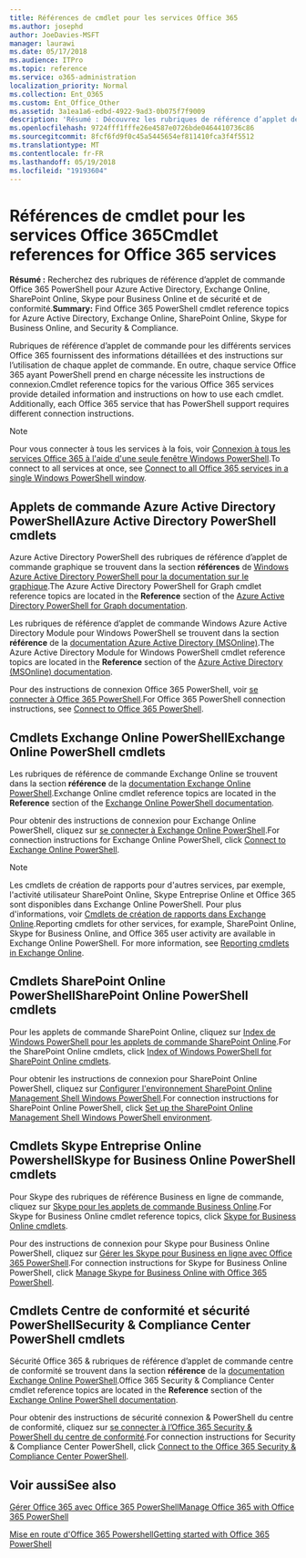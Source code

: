```yaml
---
title: Références de cmdlet pour les services Office 365
ms.author: josephd
author: JoeDavies-MSFT
manager: laurawi
ms.date: 05/17/2018
ms.audience: ITPro
ms.topic: reference
ms.service: o365-administration
localization_priority: Normal
ms.collection: Ent_O365
ms.custom: Ent_Office_Other
ms.assetid: 3a1ea1a6-edbd-4922-9ad3-0b075f7f9009
description: 'Résumé : Découvrez les rubriques de référence d’applet de commande Office 365 PowerShell d’Azure Active Directory, Exchange Online, SharePoint Online, Skype pour Business Online et de sécurité et de conformité.'
ms.openlocfilehash: 9724fff1fffe26e4587e0726bde0464410736c86
ms.sourcegitcommit: 8fcf6fd9f0c45a5445654ef811410fca3f4f5512
ms.translationtype: MT
ms.contentlocale: fr-FR
ms.lasthandoff: 05/19/2018
ms.locfileid: "19193604"
---
```

# <a name="cmdlet-references-for-office-365-services"></a><span data-ttu-id="1c6a3-103">Références de cmdlet pour les services Office 365</span><span class="sxs-lookup"><span data-stu-id="1c6a3-103">Cmdlet references for Office 365 services</span></span>

 <span data-ttu-id="1c6a3-104">**Résumé :** Recherchez des rubriques de référence d’applet de commande Office 365 PowerShell pour Azure Active Directory, Exchange Online, SharePoint Online, Skype pour Business Online et de sécurité et de conformité.</span><span class="sxs-lookup"><span data-stu-id="1c6a3-104">**Summary:** Find Office 365 PowerShell cmdlet reference topics for Azure Active Directory, Exchange Online, SharePoint Online, Skype for Business Online, and Security & Compliance.</span></span>
  
<span data-ttu-id="1c6a3-p101">Rubriques de référence d’applet de commande pour les différents services Office 365 fournissent des informations détaillées et des instructions sur l’utilisation de chaque applet de commande. En outre, chaque service Office 365 ayant PowerShell prend en charge nécessite les instructions de connexion.</span><span class="sxs-lookup"><span data-stu-id="1c6a3-p101">Cmdlet reference topics for the various Office 365 services provide detailed information and instructions on how to use each cmdlet. Additionally, each Office 365 service that has PowerShell support requires different connection instructions.</span></span>
  
> [!NOTE]
> <span data-ttu-id="1c6a3-107">Pour vous connecter à tous les services à la fois, voir [Connexion à tous les services Office 365 à l'aide d'une seule fenêtre Windows PowerShell](connect-to-all-office-365-services-in-a-single-windows-powershell-window.md).</span><span class="sxs-lookup"><span data-stu-id="1c6a3-107">To connect to all services at once, see [Connect to all Office 365 services in a single Windows PowerShell window](connect-to-all-office-365-services-in-a-single-windows-powershell-window.md).</span></span> 
  
## <a name="azure-active-directory-powershell-cmdlets"></a><span data-ttu-id="1c6a3-108">Applets de commande Azure Active Directory PowerShell</span><span class="sxs-lookup"><span data-stu-id="1c6a3-108">Azure Active Directory PowerShell cmdlets</span></span>

<span data-ttu-id="1c6a3-109">Azure Active Directory PowerShell des rubriques de référence d’applet de commande graphique se trouvent dans la section **références** de [Windows Azure Active Directory PowerShell pour la documentation sur le graphique](https://docs.microsoft.com/powershell/azure/active-directory/install-adv2?view=azureadps-2.0).</span><span class="sxs-lookup"><span data-stu-id="1c6a3-109">The Azure Active Directory PowerShell for Graph cmdlet reference topics are located in the **Reference** section of the [Azure Active Directory PowerShell for Graph documentation](https://docs.microsoft.com/powershell/azure/active-directory/install-adv2?view=azureadps-2.0).</span></span>

<span data-ttu-id="1c6a3-110">Les rubriques de référence d’applet de commande Windows Azure Active Directory Module pour Windows PowerShell se trouvent dans la section **référence** de la [documentation Azure Active Directory (MSOnline)](https://docs.microsoft.com/powershell/azure/active-directory/overview?view=azureadps-1.0).</span><span class="sxs-lookup"><span data-stu-id="1c6a3-110">The Azure Active Directory Module for Windows PowerShell cmdlet reference topics are located in the **Reference** section of the [Azure Active Directory (MSOnline) documentation](https://docs.microsoft.com/powershell/azure/active-directory/overview?view=azureadps-1.0).</span></span>

<span data-ttu-id="1c6a3-111">Pour des instructions de connexion Office 365 PowerShell, voir [se connecter à Office 365 PowerShell](connect-to-office-365-powershell.md).</span><span class="sxs-lookup"><span data-stu-id="1c6a3-111">For Office 365 PowerShell connection instructions, see [Connect to Office 365 PowerShell](connect-to-office-365-powershell.md).</span></span>
  
## <a name="exchange-online-powershell-cmdlets"></a><span data-ttu-id="1c6a3-112">Cmdlets Exchange Online PowerShell</span><span class="sxs-lookup"><span data-stu-id="1c6a3-112">Exchange Online PowerShell cmdlets</span></span>

<span data-ttu-id="1c6a3-113">Les rubriques de référence de commande Exchange Online se trouvent dans la section **référence** de la [documentation Exchange Online PowerShell](https://docs.microsoft.com/powershell/exchange/exchange-online/exchange-online-powershell?view=exchange-ps).</span><span class="sxs-lookup"><span data-stu-id="1c6a3-113">Exchange Online cmdlet reference topics are located in the **Reference** section of the [Exchange Online PowerShell documentation](https://docs.microsoft.com/powershell/exchange/exchange-online/exchange-online-powershell?view=exchange-ps).</span></span>
  
<span data-ttu-id="1c6a3-114">Pour obtenir des instructions de connexion pour Exchange Online PowerShell, cliquez sur [se connecter à Exchange Online PowerShell](https://go.microsoft.com/fwlink/p/?LinkId=396554).</span><span class="sxs-lookup"><span data-stu-id="1c6a3-114">For connection instructions for Exchange Online PowerShell, click [Connect to Exchange Online PowerShell](https://go.microsoft.com/fwlink/p/?LinkId=396554).</span></span>
  
> [!NOTE]
> <span data-ttu-id="1c6a3-p102">Les cmdlets de création de rapports pour d'autres services, par exemple, l'activité utilisateur SharePoint Online, Skype Entreprise Online et Office 365 sont disponibles dans Exchange Online PowerShell. Pour plus d'informations, voir [Cmdlets de création de rapports dans Exchange Online](https://go.microsoft.com/fwlink/p/?LinkId=691595).</span><span class="sxs-lookup"><span data-stu-id="1c6a3-p102">Reporting cmdlets for other services, for example, SharePoint Online, Skype for Business Online, and Office 365 user activity are available in Exchange Online PowerShell. For more information, see [Reporting cmdlets in Exchange Online](https://go.microsoft.com/fwlink/p/?LinkId=691595).</span></span> 
  
## <a name="sharepoint-online-powershell-cmdlets"></a><span data-ttu-id="1c6a3-117">Cmdlets SharePoint Online PowerShell</span><span class="sxs-lookup"><span data-stu-id="1c6a3-117">SharePoint Online PowerShell cmdlets</span></span>

<span data-ttu-id="1c6a3-118">Pour les applets de commande SharePoint Online, cliquez sur [Index de Windows PowerShell pour les applets de commande SharePoint Online](https://go.microsoft.com/fwlink/p/?LinkId=691476).</span><span class="sxs-lookup"><span data-stu-id="1c6a3-118">For the SharePoint Online cmdlets, click [Index of Windows PowerShell for SharePoint Online cmdlets](https://go.microsoft.com/fwlink/p/?LinkId=691476).</span></span>
  
<span data-ttu-id="1c6a3-119">Pour obtenir les instructions de connexion pour SharePoint Online PowerShell, cliquez sur [Configurer l'environnement SharePoint Online Management Shell Windows PowerShell](https://go.microsoft.com/fwlink/p/?LinkId=691603).</span><span class="sxs-lookup"><span data-stu-id="1c6a3-119">For connection instructions for SharePoint Online PowerShell, click [Set up the SharePoint Online Management Shell Windows PowerShell environment](https://go.microsoft.com/fwlink/p/?LinkId=691603).</span></span>
  
## <a name="skype-for-business-online-powershell-cmdlets"></a><span data-ttu-id="1c6a3-120">Cmdlets Skype Entreprise Online Powershell</span><span class="sxs-lookup"><span data-stu-id="1c6a3-120">Skype for Business Online PowerShell cmdlets</span></span>

<span data-ttu-id="1c6a3-121">Pour Skype des rubriques de référence Business en ligne de commande, cliquez sur [Skype pour les applets de commande Business Online](https://technet.microsoft.com/library/mt228132.aspx).</span><span class="sxs-lookup"><span data-stu-id="1c6a3-121">For Skype for Business Online cmdlet reference topics, click [Skype for Business Online cmdlets](https://technet.microsoft.com/library/mt228132.aspx).</span></span>
  
<span data-ttu-id="1c6a3-122">Pour des instructions de connexion pour Skype pour Business Online PowerShell, cliquez sur [Gérer les Skype pour Business en ligne avec Office 365 PowerShell](manage-skype-for-business-online-with-office-365-powershell.md).</span><span class="sxs-lookup"><span data-stu-id="1c6a3-122">For connection instructions for Skype for Business Online PowerShell, click [Manage Skype for Business Online with Office 365 PowerShell](manage-skype-for-business-online-with-office-365-powershell.md).</span></span>

## <a name="security-amp-compliance-center-powershell-cmdlets"></a><span data-ttu-id="1c6a3-123">Cmdlets Centre de conformité et sécurité PowerShell</span><span class="sxs-lookup"><span data-stu-id="1c6a3-123">Security &amp; Compliance Center PowerShell cmdlets</span></span>

<span data-ttu-id="1c6a3-124">Sécurité Office 365 &amp; rubriques de référence d’applet de commande centre de conformité se trouvent dans la section **référence** de la [documentation Exchange Online PowerShell](https://docs.microsoft.com/powershell/exchange/exchange-online/exchange-online-powershell?view=exchange-ps).</span><span class="sxs-lookup"><span data-stu-id="1c6a3-124">Office 365 Security &amp; Compliance Center cmdlet reference topics are located in the **Reference** section of the [Exchange Online PowerShell documentation](https://docs.microsoft.com/powershell/exchange/exchange-online/exchange-online-powershell?view=exchange-ps).</span></span>
  
<span data-ttu-id="1c6a3-125">Pour obtenir des instructions de sécurité connexion &amp; PowerShell du centre de conformité, cliquez sur [se connecter à l’Office 365 Security &amp; PowerShell du centre de conformité](https://docs.microsoft.com/powershell/exchange/office-365-scc/connect-to-scc-powershell/connect-to-scc-powershell?view=exchange-ps).</span><span class="sxs-lookup"><span data-stu-id="1c6a3-125">For connection instructions for Security &amp; Compliance Center PowerShell, click [Connect to the Office 365 Security &amp; Compliance Center PowerShell](https://docs.microsoft.com/powershell/exchange/office-365-scc/connect-to-scc-powershell/connect-to-scc-powershell?view=exchange-ps).</span></span>


  
## <a name="see-also"></a><span data-ttu-id="1c6a3-126">Voir aussi</span><span class="sxs-lookup"><span data-stu-id="1c6a3-126">See also</span></span>

[<span data-ttu-id="1c6a3-127">Gérer Office 365 avec Office 365 PowerShell</span><span class="sxs-lookup"><span data-stu-id="1c6a3-127">Manage Office 365 with Office 365 PowerShell</span></span>](manage-office-365-with-office-365-powershell.md)
  
[<span data-ttu-id="1c6a3-128">Mise en route d'Office 365 Powershell</span><span class="sxs-lookup"><span data-stu-id="1c6a3-128">Getting started with Office 365 PowerShell</span></span>](getting-started-with-office-365-powershell.md)

